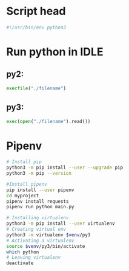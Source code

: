 # Script head
```bash
#!/usr/bin/env python3
```

# Run python in IDLE
## py2:
```py
execfile("./filename")
```

## py3:
```py
exec(open("./filename").read())
```

# Pipenv
```bash
# Install pip
python3 -m pip install --user --upgrade pip
python3 -m pip --version

#Install pipenv
pip install --user pipenv
cd myproject
pipenv install requests
pipenv run python main.py

# Installing virtualenv
python3 -m pip install --user virtualenv
# Creating virtual env
python3 -m virtualenv $venv/py3
# Activating a virtualenv
source $venv/py3/bin/activate
which python
# Leaving virtualenv
deactivate
```
